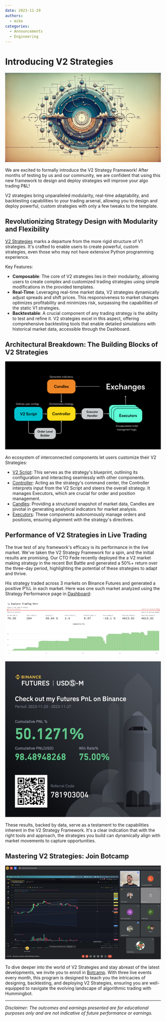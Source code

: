 ```yaml
---
date: 2023-11-29
authors:
  - mike
categories:
  - Announcements
  - Engineering
---
```


# Introducing V2 Strategies

![](./cover.png)

We are excited to formally introduce the V2 Strategy Framework! After months of testing by us and our community, we are confident that using this new framework to design and deploy strategies will improve your algo trading P&L!

V2 strategies bring unparalleled modularity, real-time adaptability, and backtesting capabilities to your trading arsenal, allowing you to design and deploy powerful, custom strategies with only a few tweaks to the template.

## Revolutionizing Strategy Design with Modularity and Flexibility

[V2 Strategies](/v2-strategies) marks a departure from the more rigid structure of V1 strategies. It's crafted to enable users to create powerful, custom strategies, even those who may not have extensive Python programming experience.

Key Features:

* **Composable**: The core of V2 strategies lies in their modularity, allowing users to create complex and customized trading strategies using simple modifications in the provided templates.
* **Real-Time**: Leveraging real-time market data, V2 strategies dynamically adjust spreads and shift prices. This responsiveness to market changes optimizes profitability and minimizes risk, surpassing the capabilities of the static V1 strategies.
* **Backtestable**: A crucial component of any trading strategy is the ability to test and refine it. V2 strategies excel in this aspect, offering comprehensive backtesting tools that enable detailed simulations with historical market data, accessible through the Dashboard.

<!-- more -->

## Architectural Breakdown: The Building Blocks of V2 Strategies

![](./architecture.png)

An ecosystem of interconnected components let users customize their V2 Strategies:

* [V2 Script](/v2-strategies): This serves as the strategy's blueprint, outlining its configuration and interacting seamlessly with other components.
* [Controller](/v2-strategies/controllers): Acting as the strategy's command center, the Controller interprets input from the V2 Script and steers the overall strategy. It manages Executors, which are crucial for order and position management.
* [Candles](/v2-strategies/candles/): Providing a structured snapshot of market data, Candles are pivotal in generating analytical indicators for market analysis.
* [Executors](/v2-strategies/executors/): These components autonomously manage orders and positions, ensuring alignment with the strategy's directives.


## Performance of V2 Strategies in Live Trading

The true test of any framework's efficacy is its performance in the live market. We've taken the V2 Strategy Framework for a spin, and the initial results are promising. Our CTO Fede recently deployed the a V2 market making strategy in the recent Bot Battle and generated a 50%+ return over the three-day period, highlighting the potential of these strategies to adapt and thrive.

His strategy traded across 3 markets on Binance Futures and generated a positive P%L in each market. Here was one such market analyzed using the Strategy Performance page in [Dashboard](/dashboard):

![Trading Strategy Results](./performance-1.jpg)

![Binance Futures PnL](./performance-0.jpg)

These results, backed by data, serve as a testament to the capabilities inherent in the V2 Strategy Framework. It's a clear indication that with the right tools and approach, the strategies you build can dynamically align with market movements to capture opportunities.

## Mastering V2 Strategies: Join Botcamp

![](./botcamp-nov-7.png)

To dive deeper into the world of V2 Strategies and stay abreast of the latest developments, we invite you to enroll in [Botcamp](/botcamp). With three live events every month, this program is designed to teach you the intricacies of designing, backtesting, and deploying V2 Strategies, ensuring you are well-equipped to navigate the evolving landscape of algorithmic trading with Hummingbot.

---

*Disclaimer: The outcomes and earnings presented are for educational purposes only and are not indicative of future performance or earnings.*